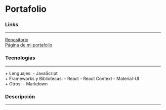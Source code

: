 # Portafolio

### Links

---

[Repositorio](https://github.com/cococov/portfolio)<br/>
[Página de mi portafolio](https://juanlamas.dev/portfolio/)

### Tecnologías

---

<div class="list-super-index">
+ Lenguajes:
 - JavaScript
</div>

<div class="list-super-index">
+ Frameworks y Bibliotecas:
 - React
 - React Context
 - Material-UI
</div>

<div class="list-super-index">
+ Otros:
 - Markdown
</div>

### Descripción

---

